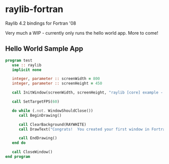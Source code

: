 # raylib-fortran
Raylib 4.2 bindings for Fortran '08

Very much a WIP - currently only runs the hello world app.  More to come!

## Hello World Sample App

```fortran
program test
   use :: raylib
   implicit none

   integer, parameter :: screenWidth = 800
   integer, parameter :: screenHeight = 450

   call InitWindow(screenWidth, screenHeight, "raylib [core] example - basic window"//c_null_char)

   call SetTargetFPS(60)

   do while (.not. WindowShouldClose())
      call BeginDrawing()

      call ClearBackground(RAYWHITE)
      call DrawText("Congrats!  You created your first window in Fortran!"//c_null_char, 150, 200, 20, LIGHTGRAY)

      call EndDrawing()
   end do

   call CloseWindow()
end program
```

